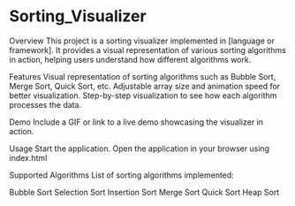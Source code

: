# Sorting_Visualizer
Overview
This project is a sorting visualizer implemented in [language or framework]. It provides a visual representation of various sorting algorithms in action, helping users understand how different algorithms work.

Features
Visual representation of sorting algorithms such as Bubble Sort, Merge Sort, Quick Sort, etc.
Adjustable array size and animation speed for better visualization.
Step-by-step visualization to see how each algorithm processes the data.

Demo
Include a GIF or link to a live demo showcasing the visualizer in action.

Usage
Start the application.
Open the application in your browser using index.html

Supported Algorithms
List of sorting algorithms implemented:

Bubble Sort
Selection Sort
Insertion Sort
Merge Sort
Quick Sort
Heap Sort
